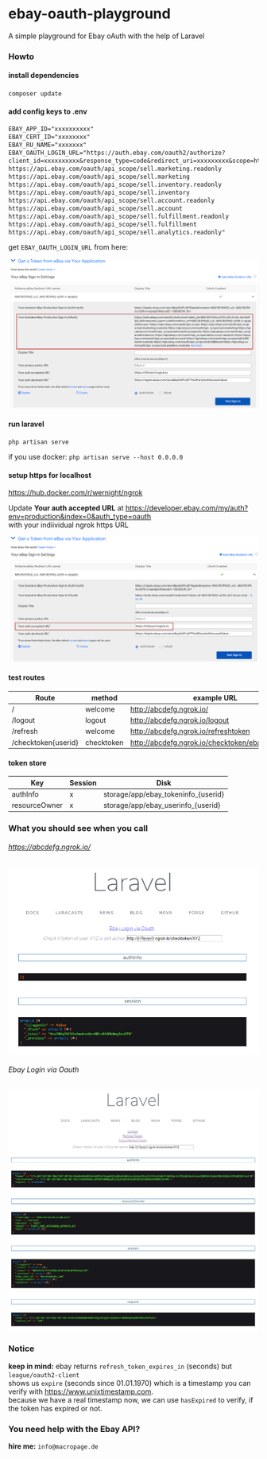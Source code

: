 # ebay-oauth-playground
A simple playground for Ebay oAuth with the help of Laravel

### Howto

#### install dependencies

`composer update`


#### add config keys to .env

```
EBAY_APP_ID="xxxxxxxxxx"
EBAY_CERT_ID="xxxxxxxx"
EBAY_RU_NAME="xxxxxxx"
EBAY_OAUTH_LOGIN_URL="https://auth.ebay.com/oauth2/authorize?client_id=xxxxxxxxxx&response_type=code&redirect_uri=xxxxxxxxx&scope=https://api.ebay.com/oauth/api_scope https://api.ebay.com/oauth/api_scope/sell.marketing.readonly https://api.ebay.com/oauth/api_scope/sell.marketing https://api.ebay.com/oauth/api_scope/sell.inventory.readonly https://api.ebay.com/oauth/api_scope/sell.inventory https://api.ebay.com/oauth/api_scope/sell.account.readonly https://api.ebay.com/oauth/api_scope/sell.account https://api.ebay.com/oauth/api_scope/sell.fulfillment.readonly https://api.ebay.com/oauth/api_scope/sell.fulfillment https://api.ebay.com/oauth/api_scope/sell.analytics.readonly"
```

get `EBAY_OAUTH_LOGIN_URL` from here:

![](docs/img/ebay_developer_account_get_signin_oauth_url.png)

#### run laravel

`php artisan serve`

if you use docker: `php artisan serve --host 0.0.0.0`

#### setup https for localhost

https://hub.docker.com/r/wernight/ngrok

Update **Your auth accepted URL** at https://developer.ebay.com/my/auth?env=production&index=0&auth_type=oauth  
with your indiividual ngrok https URL

![](docs/img/ebay_developer_account_update_accepted_url.png)

####  test routes

Route|method|example URL
---|---|---
/|welcome|http://abcdefg.ngrok.io/
/logout|logout|http://abcdefg.ngrok.io/logout
/refresh|welcome|http://abcdefg.ngrok.io/refreshtoken
/checktoken{userid}|checktoken|http://abcdefg.ngrok.io/checktoken/ebay_user2019

#### token store

Key|Session|Disk
---|---|---
authInfo|x|storage/app/ebay_tokeninfo_{userid}
resourceOwner|x|storage/app/ebay_userinfo_{userid}

### What you should see when you call

###### https://abcdefg.ngrok.io/

![](docs/img/default_not_loggedin.png)

###### Ebay Login via Oauth

![](docs/img/default_loggedin.png)

### Notice

**keep in mind:** ebay returns `refresh_token_expires_in` (seconds) but `league/oauth2-client`  
shows us `expire` (seconds since 01.01.1970) which is a timestamp you can verify with https://www.unixtimestamp.com.  
because we have a real timestamp now, we can use `hasExpired` to verify, if the token has expired or not.

### You need help with the Ebay API?

**hire me:** `info@macropage.de`
